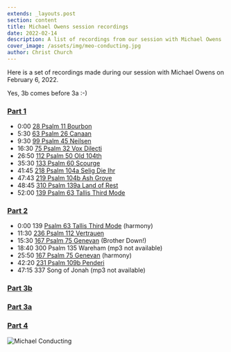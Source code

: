 ```yaml
---
extends: _layouts.post
section: content
title: Michael Owens session recordings
date: 2022-02-14
description: A list of recordings from our session with Michael Owens
cover_image: /assets/img/meo-conducting.jpg
author: Christ Church
---
```


Here is a set of recordings made during our session with Michael Owens on February 6, 2022.  

Yes, 3b comes before 3a :-)

### [Part 1](/assets/audio/meo-2-6-22-p1.mp3)
- 0:00  [28 Psalm 11 Bourbon](/assets/psalms/028_Psalm_11_Bourbon.mp3)
- 5:30  [63 Psalm 26 Canaan](/assets/psalms/063_Psalm_26_Canaan_Bailey.mp3)
- 9:30  [99 Psalm 45 Neilsen](/assets/psalms/099_Psalm_45_Nielsen.mp3)
- 16:30 [75 Psalm 32 Vox Dilecti](/assets/psalms/075_Psalm_32_Vox_Dilecti.mp3)
- 26:50 [112  Psalm 50 Old 104th](/assets/psalms/112_Psalm_50_Old_104th.mp3)
- 35:30 [133 Psalm 60 Scourge](/assets/psalms/133_Psalm_60_Scourge.mp3)
- 41:45 [218 Psalm 104a Selig Die Ihr](/assets/psalms/218_Psalm_104a_Selig_Die_Ihr.mp3)
- 47:43 [219 Psalm 104b Ash Grove](/assets/psalms/219_Psalm_104b_Ash_Grove.mp3)
- 48:45 [310 Psalm 139a Land of Rest](/assets/psalms/310_Psalm_139_A_Land_of_Rest.mp3)
- 52:00 [139 Psalm 63 Tallis Third Mode](/assets/psalms/139_Psalm_63_Third_Mode.mp3)

### [Part 2](/assets/audio/meo-2-6-22-p2.mp3)
- 0:00 139 [Psalm 63 Tallis Third Mode](/assets/psalms/139_Psalm_63_Third_Mode.mp3) (harmony)
- 11:30 [236 Psalm 112 Vertrauen](/assets/psalms/236_Psalm_112_Vertrauen.mp3)
- 15:30 [167 Psalm 75 Genevan](/assets/psalms/167_Psalm_75_Genevan.mp3) (Brother Down!)
- 18:40 300 Psalm 135 Wareham (mp3 not available)
- 25:50 [167 Psalm 75 Genevan](/assets/psalms/167_Psalm_75_Genevan.mp3) (harmony)
- 42:20 [231 Psalm 109b Penderi](/assetes/psalms/231_Psalm_109b_Penderi.mp3)
- 47:15 337 Song of Jonah (mp3 not available)


### [Part 3b](/assets/audio/meo-2-6-22-p3_1b.mp3)
### [Part 3a](/assets/audio/meo-2-6-22-p3_1a.mp3)
### [Part 4](/assets/audio/meo-2-6-22-p4.mp3)

![Michael Conducting](/assets/img/meo-sing-feb-2022.JPG)